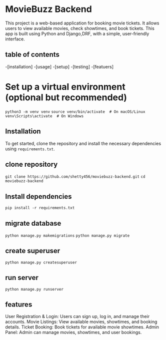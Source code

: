 # MovieBuzz Backend 

This project is a web-based application for booking movie tickets. It allows users to view available movies, check showtimes, and book tickets. This app is built using Python and Django,DRF, with a simple, user-friendly interface.

## table of contents
-[installation]
-[usage]
-[setup]
-[testing]
-[featuers]

# Set up a virtual environment (optional but recommended)

`python3 -m venv venv`
`source venv/bin/activate  # On macOS/Linux`
`venv\Scripts\activate  # On Windows`

  
  

## Installation

To get started, clone the repository and install the necessary dependencies using `requirements.txt`.

## clone repository

`git clone https://github.com/shetty456/moviebuzz-backend.git`
`cd moviebuzz-backend`

## Install dependencies
`pip install -r requirements.txt`

## migrate database
`python manage.py makemigrations`
`python manage.py migrate`

## create superuser
`python manage.py createsuperuser`

## run server
`python manage.py runserver`

## features

User Registration & Login: Users can sign up, log in, and manage their accounts.
Movie Listings: View available movies, showtimes, and booking details.
Ticket Booking: Book tickets for available movie showtimes.
Admin Panel: Admin can manage movies, showtimes, and user bookings.





